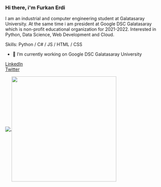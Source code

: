 ### Hi there, i'm Furkan Erdi

I am an industrial and computer engineering student at Galatasaray University. At the same time i am president at Google DSC Galatasaray which is non-profit educational organization for 2021-2022. Interested in Python, Data Science, Web Development and Cloud.

Skills: Python / C# / JS / HTML / CSS

- 🔭 I’m currently working on Google DSC Galatasaray University


[LinkedIn](https://www.linkedin.com/in/furkanerdi/)
<br>
[Twitter](https://twitter.com/erdthebard)
<br>

<div>
  <a href="https://github.com/helizac">
    <img align="center" src="https://github-readme-stats.vercel.app/api/top-langs/?username=helizac&layout=compact&theme=dark" />
  </a>
  <a href="https://github.com/helizac/Classic-Cipher-Algorithms">
    <img align="center" src="https://github-readme-stats.vercel.app/api/pin/?username=helizac&repo=Classic-Cipher-Algorithms&layout=compact&theme=dark" height="333"/>
  </a>
</div>

